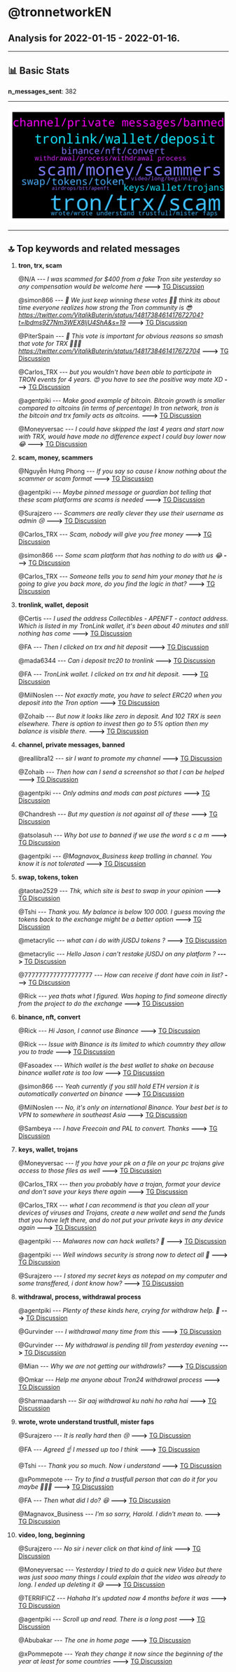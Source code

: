 # **@tronnetworkEN**
 ## Analysis for **2022-01-15** - **2022-01-16**.

---

## 📊 **Basic Stats**

**n_messages_sent**: 382

---
![wordcloud](tronnetworkEN_1Days_wordcloud.png)

---


## 🔝 **Top keywords and related messages**

1. **tron, trx, scam**

    @N/A --- *I was scammed for $400 from a fake Tron site yesterday so any compensation would be welcome here* **--->** [TG Discussion](https://t.me/tronnetworkEN/3835029)

    @simon866 --- *📢 We just keep winning these votes 🤷‍♂️ think its about time everyone realizes how strong the Tron community is 😎  https://twitter.com/VitalikButerin/status/1481738461417672704?t=lbdms9Z7Nm3WEX8ljU4ShA&s=19* **--->** [TG Discussion](https://t.me/tronnetworkEN/3831282)

    @PiterSpain --- *📢 This vote is important for obvious reasons so smash that vote for TRX 👊👊👊  https://twitter.com/VitalikButerin/status/1481738461417672704* **--->** [TG Discussion](https://t.me/tronnetworkEN/3830983)

    @Carlos_TRX --- *but you wouldn't have been able to participate in TRON events for 4 years. 😍 you have to see the positive way mate XD* **--->** [TG Discussion](https://t.me/tronnetworkEN/3832961)

    @agentpiki --- *Make good example of bitcoin.  Bitcoin growth is smaller compared to altcoins (in terms of percentage)  In tron network, tron is the bitcoin and trx family acts as altcoins.* **--->** [TG Discussion](https://t.me/tronnetworkEN/3834789)

    @Moneyversac --- *I could have skipped the last 4 years and start now with TRX, would have made no difference expect I could buy lower now 😂* **--->** [TG Discussion](https://t.me/tronnetworkEN/3832957)

2. **scam, money, scammers**

    @Nguyễn Hưng Phong --- *If you say so cause I know nothing about the scammer or scam format* **--->** [TG Discussion](https://t.me/tronnetworkEN/3832203)

    @agentpiki --- *Maybe pinned message or guardian bot telling that these scam platforms are scams is needed* **--->** [TG Discussion](https://t.me/tronnetworkEN/3833038)

    @Surajzero --- *Scammers are really clever they use their username as admin 😢* **--->** [TG Discussion](https://t.me/tronnetworkEN/3832316)

    @Carlos_TRX --- *Scam, nobody will give you free money* **--->** [TG Discussion](https://t.me/tronnetworkEN/3835403)

    @simon866 --- *Some scam platform that has nothing to do with us 😂* **--->** [TG Discussion](https://t.me/tronnetworkEN/3833033)

    @Carlos_TRX --- *Someone tells you to send him your money that he is going to give you back more, do you find the logic in that?* **--->** [TG Discussion](https://t.me/tronnetworkEN/3832319)

3. **tronlink, wallet, deposit**

    @Certis --- *I used the address Collectibles - APENFT - contact address. Which is listed in my TronLink wallet, it's been about 40 minutes and still nothing has come* **--->** [TG Discussion](https://t.me/tronnetworkEN/3834712)

    @FA --- *Then I clicked on trx and hit deposit* **--->** [TG Discussion](https://t.me/tronnetworkEN/3832019)

    @mada6344 --- *Can i deposit trc20 to tronlink* **--->** [TG Discussion](https://t.me/tronnetworkEN/3835245)

    @FA --- *TronLink wallet. I clicked on trx and hit deposit.* **--->** [TG Discussion](https://t.me/tronnetworkEN/3831932)

    @MilNoslen --- *Not exactly mate, you have to select ERC20 when you deposit into the Tron option* **--->** [TG Discussion](https://t.me/tronnetworkEN/3833713)

    @Zohaib --- *But now it looks like zero in deposit. And 102 TRX is seen elsewhere. There is option to invest then go to 5% option then my balance is visible there.* **--->** [TG Discussion](https://t.me/tronnetworkEN/3831960)

4. **channel, private messages, banned**

    @reallibra12 --- *sir I want to promote my channel* **--->** [TG Discussion](https://t.me/tronnetworkEN/3834698)

    @Zohaib --- *Then how can I send a screenshot so that I can be helped* **--->** [TG Discussion](https://t.me/tronnetworkEN/3831978)

    @agentpiki --- *Only admins and mods can post pictures* **--->** [TG Discussion](https://t.me/tronnetworkEN/3831969)

    @Chandresh --- *But my question is not against all of these* **--->** [TG Discussion](https://t.me/tronnetworkEN/3830800)

    @atsolasuh --- *Why bot use to banned if we use the word    s c a m* **--->** [TG Discussion](https://t.me/tronnetworkEN/3834472)

    @agentpiki --- *@Magnavox_Business keep trolling in channel. You know it is not tolerated* **--->** [TG Discussion](https://t.me/tronnetworkEN/3832018)

5. **swap, tokens, token**

    @taotao2529 --- *Thk, which site is best to swap in your opinion* **--->** [TG Discussion](https://t.me/tronnetworkEN/3831854)

    @Tshi --- *Thank you. My balance is below 100 000. I guess moving the tokens back to the exchange might be a better option* **--->** [TG Discussion](https://t.me/tronnetworkEN/3835084)

    @metacrylic --- *what can i do with jUSDJ tokens ?* **--->** [TG Discussion](https://t.me/tronnetworkEN/3834561)

    @metacrylic --- *Hello Jason i can't restake jUSDJ on any platform ?* **--->** [TG Discussion](https://t.me/tronnetworkEN/3834567)

    @7777777777777777777 --- *How can receive if dont have coin in list?* **--->** [TG Discussion](https://t.me/tronnetworkEN/3835430)

    @Rick --- *yea thats what I figured. Was hoping to find someone directly from the project to do the exchange* **--->** [TG Discussion](https://t.me/tronnetworkEN/3833742)

6. **binance, nft, convert**

    @Rick --- *Hi Jason, I cannot use Binance* **--->** [TG Discussion](https://t.me/tronnetworkEN/3833738)

    @Rick --- *Issue with Binance is its limited to which coumntry they allow you to trade* **--->** [TG Discussion](https://t.me/tronnetworkEN/3833706)

    @Fasoadex --- *Which wallet is the best wallet to shake on because binance wallet rate is too low* **--->** [TG Discussion](https://t.me/tronnetworkEN/3832020)

    @simon866 --- *Yeah currently if you still hold ETH version it is automatically converted on binance* **--->** [TG Discussion](https://t.me/tronnetworkEN/3833692)

    @MilNoslen --- *No, it's only on international Binance. Your best bet is to VPN to somewhere in southeast Asia* **--->** [TG Discussion](https://t.me/tronnetworkEN/3833719)

    @Sambeya --- *I have Freecoin and PAL to convert. Thanks* **--->** [TG Discussion](https://t.me/tronnetworkEN/3831396)

7. **keys, wallet, trojans**

    @Moneyversac --- *If you have your pk on a file on your pc trojans give access to those files as well* **--->** [TG Discussion](https://t.me/tronnetworkEN/3832462)

    @Carlos_TRX --- *then you probably have a trojan, format your device and don't save your keys there again* **--->** [TG Discussion](https://t.me/tronnetworkEN/3832324)

    @Carlos_TRX --- *what I can recommend is that you clean all your devices of viruses and Trojans, create a new wallet and send the funds that you have left there, and do not put your private keys in any device again* **--->** [TG Discussion](https://t.me/tronnetworkEN/3832344)

    @agentpiki --- *Malwares now can hack wallets? 🤣* **--->** [TG Discussion](https://t.me/tronnetworkEN/3832449)

    @agentpiki --- *Well windows security is strong now to detect all 🤣* **--->** [TG Discussion](https://t.me/tronnetworkEN/3832465)

    @Surajzero --- *I stored my secret keys as notepad on my computer and some transffered, i dont know how?* **--->** [TG Discussion](https://t.me/tronnetworkEN/3832322)

8. **withdrawal, process, withdrawal process**

    @agentpiki --- *Plenty of these kinds here, crying for withdraw help. 🤣* **--->** [TG Discussion](https://t.me/tronnetworkEN/3832837)

    @Gurvinder --- *I withdrawal many time from this* **--->** [TG Discussion](https://t.me/tronnetworkEN/3832373)

    @Gurvinder --- *My withdrawal is pending till from yesterday evening* **--->** [TG Discussion](https://t.me/tronnetworkEN/3832345)

    @Mian --- *Why we are not getting our withdrawls?* **--->** [TG Discussion](https://t.me/tronnetworkEN/3832821)

    @Omkar --- *Help me anyone about Tron24 withdrawal process* **--->** [TG Discussion](https://t.me/tronnetworkEN/3831852)

    @Sharmaadarsh --- *Sir aaj withdrawal ku nahi ho raha hai* **--->** [TG Discussion](https://t.me/tronnetworkEN/3834841)

9. **wrote, wrote understand trustfull, mister faps**

    @Surajzero --- *It is really hard then 😢* **--->** [TG Discussion](https://t.me/tronnetworkEN/3832334)

    @FA --- *Agreed ☝️ I messed up too I think* **--->** [TG Discussion](https://t.me/tronnetworkEN/3832048)

    @Tshi --- *Thank you so much. Now i understand* **--->** [TG Discussion](https://t.me/tronnetworkEN/3835092)

    @xPommepote --- *Try to find a trustfull person that can do it for you maybe 🤷🏼‍♂️* **--->** [TG Discussion](https://t.me/tronnetworkEN/3833729)

    @FA --- *Then what did I do? 😆* **--->** [TG Discussion](https://t.me/tronnetworkEN/3832003)

    @Magnavox_Business --- *I'm so sorry, Harold. I didn't mean to.* **--->** [TG Discussion](https://t.me/tronnetworkEN/3832022)

10. **video, long, beginning**

    @Surajzero --- *No sir i never click on that kind of link* **--->** [TG Discussion](https://t.me/tronnetworkEN/3832325)

    @Moneyversac --- *Yesterday I tried to do a quick new Video but there was just sooo many things I could explain that the video was already to long. I ended up deleting it 😅* **--->** [TG Discussion](https://t.me/tronnetworkEN/3835339)

    @TERRIFICZ --- *Hahaha  It's updated now 4 months before it was* **--->** [TG Discussion](https://t.me/tronnetworkEN/3834496)

    @agentpiki --- *Scroll up and read. There is a long post* **--->** [TG Discussion](https://t.me/tronnetworkEN/3834310)

    @Abubakar --- *The  one in home page* **--->** [TG Discussion](https://t.me/tronnetworkEN/3833017)

    @xPommepote --- *Yeah they change it now since the beginning of the year at least for some countries* **--->** [TG Discussion](https://t.me/tronnetworkEN/3833726)

